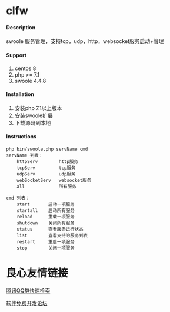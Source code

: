 # clfw

#### Description
swoole 服务管理，支持tcp，udp，http，websocket服务启动+管理

#### Support
1.  centos 8
2.  php >= 7.1
3.  swoole 4.4.8


#### Installation

1.  安装php 7.1以上版本
2.  安装swoole扩展
3.  下载源码到本地

#### Instructions

    php bin/swoole.php servName cmd
    servName 列表：
        httpServ        http服务
        tcpServ         tcp服务
        udpServ         udp服务
        webSocketServ   websocket服务
        all             所有服务
        
    cmd 列表：
        start       启动一项服务
        startall    启动所有服务
        reload      重载一项服务
        shutdown    关闭所有服务
        status      查看服务运行状态
        list        查看支持的服务列表
        restart     重启一项服务
        stop        关闭一项服务
        


 # 良心友情链接

[腾讯QQ群快速检索](http://u.720life.cn/s/8cf73f7c)

[软件免费开发论坛](http://u.720life.cn/s/bbb01dc0)